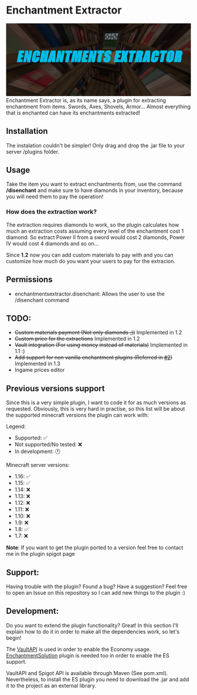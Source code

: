 # Enchantment Extractor
![Image](EnchantmentsExtractor.png)
Enchantment Extractor is, as its name says, a plugin for extracting enchantment from items.
Swords, Axes, Shovels, Armor... Almost everything that is enchanted can have its enchantments extracted!
## Installation
The instalation couldn't be simpler! Only drag and drop the .jar file to your server /plugins folder.
## Usage
Take the item you want to extract enchantments from, use the command **/disenchant** and make sure to have
diamonds in your inventory, because you will need them to pay the operation!
### How does the extraction work?
The extraction requires diamonds to work, so the plugin calculates how much an extraction costs assuming 
every level of the enchantment cost 1 diamond. So extract Power II from a sword would cost 2 diamonds, Power IV would cost 4 diamonds and so on...

Since **1.2** now you can add custom materials to pay with and you can customize how much do you want your users to pay
for the extracion.
## Permissions
- enchantmentsextractor.disenchant: Allows the user to use the /disenchant command
## TODO:

- ~~Custom materials payment (Not only diamonds ;))~~ Implemented in 1.2
- ~~Custom price for the extractions~~ Implemented in 1.2
- ~~Vault integration (For using money instead of materials)~~ Implemented in 1.1 :)
- ~~Add support for non vanilla enchantment plugins (Referred in [#2](https://github.com/alex55132/EnchantmentsExtractor/issues/2))~~ Implemented in 1.3
- Ingame prices editor

## Previous versions support

Since this is a very simple plugin, I want to code it for as much versions as requested. Obviously, this is very
hard in practise, so this list will be about the supported minecraft versions the plugin can work with:

Legend:
 - Supported: ✅ 
 - Not supported/No tested: ❌ 
 - In development: 🕐 
 
Minecraft server versions:
 - 1.16: ✅
 - 1.15: ✅ 
 - 1.14: ❌
 - 1.13: ❌
 - 1.12: ❌
 - 1.11: ❌
 - 1.10: ❌
 - 1.9: ❌
 - 1.8: ✅ 
 - 1.7: ❌
 
**Note**: If you want to get the plugin ported to a version feel free to contact me in the plugin spigot page
## Support:

Having trouble with the plugin? Found a bug? Have a suggestion? Feel free to open an Issue on this repository so I can add new things to the plugin :)

## Development:
Do you want to extend the plugin functionality? Great! In this section I'll explain how to do it in order to make all the dependencies
work, so let's begin!

The [VaultAPI](https://github.com/MilkBowl/VaultAPI) is used in order to enable the Economy usage. 
[EnchantmentSolution](https://www.spigotmc.org/resources/enchantment-solution.59556/) plugin is needed too in order to enable the ES support.

VaultAPI and Spigot API is available through Maven (See pom.xml). Nevertheless, to install the ES plugin you need to download the .jar and add it to the project as an external library. 
